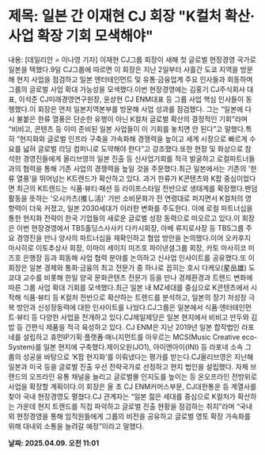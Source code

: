 # **제목: 일본 간 이재현 CJ 회장 "K컬처 확산·사업 확장 기회 모색해야"**

  내용: [데일리안 = 이나영 기자] 이재현 CJ그룹 회장이 새해 첫 글로벌 현장경영 국가로 일본을 택했다.9일 CJ그룹에 따르면 이 회장은 지난 2일부터 사흘간 도쿄 지역을 방문해 현지 사업을 점검하고 일본 엔터테인먼트 및 유통·금융업계 주요 인사들과 회동하며 그룹의 글로벌 사업 확대 가능성을 모색했다.이번 현장경영에는 김홍기 CJ주식회사 대표, 이석준 CJ미래경영연구원장, 윤상현 CJ ENM대표 등 그룹 사업 핵심 인사들이 동행했다.이 회장은 먼저 일본지역본부를 방문해 사업 성과를 점검했다. 그는 “일본에 다시 불붙은 한류 열풍은 단순한 유행이 아닌 K컬처 글로벌 확산의 결정적인 기회”라며 “비비고, 콘텐츠 등 이미 준비된 일본 사업들이 이 기회를 놓치면 안 된다”고 말했다.특히 “현지화와 글로벌 인프라 구축을 가속화해 경쟁력을 높이고 세계 시장으로 빠르게 수요를 넓혀 글로벌 리딩 컴퍼니로 도약해야 한다”고 강조했다.또한 현장 및 화상으로 참석한 경영진들에게 올리브영의 일본 진출 등 신사업기회를 적극 발굴하고 로컬파트너들과의 협력을 통해 기존 사업의 경쟁력을 높일 것을 주문했다.최근 일본에서는 기존의 '한류 열풍’을 뛰어넘는 K트렌드가 확산하고 있다. 과거 한류가 K콘텐츠와 K팝 중심이었다면 최근의 K트렌드는 식품·뷰티·패션 등 라이프스타일 전반으로 생태계를 확장했다.팬덤 활동을 뜻하는 '오시카츠(推し活)' 기반 소비문화가 전 연령대로 퍼지면서 K컬처의 영향력이 더욱 커졌고, 일본 2030세대가 이러한 변화를 주도한다. 이에 로컬 파트너십을 통한 현지화 전략이 한국 기업들의 새로운 글로벌 성장 동력으로 떠오르고 있다.이 회장은 이번 현장경영에서 TBS홀딩스사사키 다카시회장, 아베 류지로사장 등 TBS그룹 주요 경영진을 만나 양사의 파트너십을 재확인하고 협업 방안을 논의했다.이어 오카후지 마사히로 이토추상사 회장, 이마이 세이지 미즈호 파이낸셜그룹 회장, 카토 마사히코 미즈호 은행장 등과 회동해 사업 협력 분야를 논의하고 신사업 인사이트를 공유했다.또 이 회장은 일본 경제와 통화·금융의 최고 전문가 중 하나로 꼽히는 호시 다케오(星岳雄) 도쿄대 교수를 비롯해 한일 양국 문화콘텐츠 전문가 등을 만나 경제환경과 트렌드 변화에 따른 그룹 사업 확대 기회를 모색했다.최근 일본 내 MZ세대를 중심으로 K콘텐츠에서 시작해 식품·뷰티 등 K컬처 전반으로 확산하는 트렌드를 분석하고, 일본의 장기 저성장 극복 방안과 신성장동력에 대한 인사이트를 나눴다.CJ그룹은 일본에서 식품·엔터테인먼트·뷰티 등 다양한 사업을 전개하고 있다.CJ제일제당은 일본 현지에서 비비고 만두와 김밥 등 간편식 제품을 적극 육성하고 있다. CJ ENM은 지난 2019년 일본 합작법인 라포네를 설립하고 휴먼IP기획·플랫폼·매니지먼트를 아우르는 MCS(Music Creative eco-System)를 일본 현지에 구축했다.제이오원(JO1), 아이엔아이(INI) 등 라포네 소속 그룹의 성공을 바탕으로 ‘K팝 현지화’를 이뤄냈다는 평가를 받는다.CJ올리브영은 지난해 일본과 미국 등을 글로벌 진출 우선 전략국가로 선정하고 현지 법인을 설립했다. 자체 브랜드의 오프라인 유통 채널을 늘리고 글로벌몰 인지도를 높이는 등 온오프라인 전방위로 사업을 확장할 계획이다.이 회장은 올 초 CJ ENM커머스부문, CJ대한통운 등 계열사를 찾아 국내 현장경영도 펼쳤다.CJ 관계자는 “일본 젊은 세대를 중심으로 K컬처가 확산하는 가운데 현지 트렌드를 직접 파악하고 글로벌 진출 현황을 점검하는 취지”라며 “국내외 현장경영을 통해 임직원들에게 그룹의 비전을 공유하고 글로벌 영토 확장 가속화를 위해 대내외 소통을 늘려갈 예정”이라고 말했다.

  **날짜: 2025.04.09. 오전 11:01**